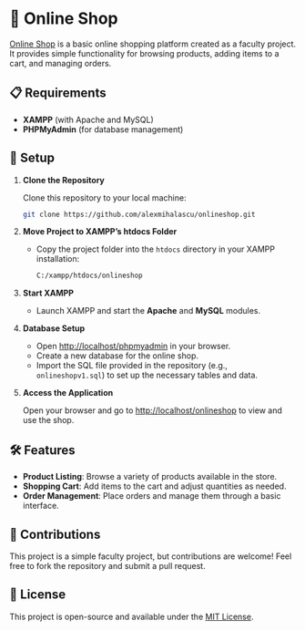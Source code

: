 
# 🛒 Online Shop

[Online Shop](https://github.com/alexmihalascu/onlineshop) is a basic online shopping platform created as a faculty project. It provides simple functionality for browsing products, adding items to a cart, and managing orders.

## 📋 Requirements

- **XAMPP** (with Apache and MySQL)
- **PHPMyAdmin** (for database management)

## 🚀 Setup

1. **Clone the Repository**

   Clone this repository to your local machine:
   ```bash
   git clone https://github.com/alexmihalascu/onlineshop.git
   ```

2. **Move Project to XAMPP’s htdocs Folder**

   - Copy the project folder into the `htdocs` directory in your XAMPP installation:
     ```bash
     C:/xampp/htdocs/onlineshop
     ```

3. **Start XAMPP**

   - Launch XAMPP and start the **Apache** and **MySQL** modules.

4. **Database Setup**

   - Open [http://localhost/phpmyadmin](http://localhost/phpmyadmin) in your browser.
   - Create a new database for the online shop.
   - Import the SQL file provided in the repository (e.g., `onlineshopv1.sql`) to set up the necessary tables and data.

5. **Access the Application**

   Open your browser and go to [http://localhost/onlineshop](http://localhost/onlineshop) to view and use the shop.

## 🛠️ Features

- **Product Listing**: Browse a variety of products available in the store.
- **Shopping Cart**: Add items to the cart and adjust quantities as needed.
- **Order Management**: Place orders and manage them through a basic interface.

## 🤝 Contributions

This project is a simple faculty project, but contributions are welcome! Feel free to fork the repository and submit a pull request.

## 📄 License

This project is open-source and available under the [MIT License](LICENSE).
